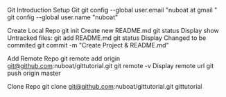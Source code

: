 Git Introduction
Setup Git 
git config --global user.email "nuboat at gmail " 
git config --global user.name "nuboat"

Create Local Repo
git init
Create new README.md
git status
Display show Untracked files:
git add README.md
git status
Display Changed to be commited
git commit -m "Create Project & README.md"

Add Remote Repo
git remote add origin git@github.com:nuboat/gittutorial.git
git remote -v
Display remote url
git push origin master

Clone Repo
git clone git@github.com:nuboat/gittutorial.git gittutorial